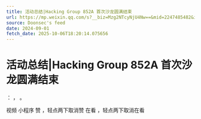 ```yaml
---
title: 活动总结|Hacking Group 852A 首次沙龙圆满结束
url: https://mp.weixin.qq.com/s?__biz=Mzg2NTcyNjU4Nw==&mid=2247485482&idx=1&sn=d973c1a53bfaad7394e0b28b57f4b1a4
source: Doonsec's feed
date: 2024-09-01
fetch_date: 2025-10-06T18:20:14.075656
---
```


# 活动总结|Hacking Group 852A 首次沙龙圆满结束

：
，
。

视频
小程序
赞
，轻点两下取消赞
在看
，轻点两下取消在看